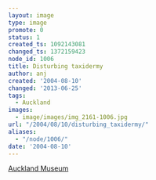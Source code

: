```yaml
---
layout: image
type: image
promote: 0
status: 1
created_ts: 1092143081
changed_ts: 1372159423
node_id: 1006
title: Disturbing taxidermy
author: anj
created: '2004-08-10'
changed: '2013-06-25'
tags:
  - Auckland
images:
  - image/images/img_2161-1006.jpg
url: "/2004/08/10/disturbing_taxidermy/"
aliases:
  - "/node/1006/"
date: '2004-08-10'
---
```

[Auckland Museum](http://www.aucklandmuseum.com/)
